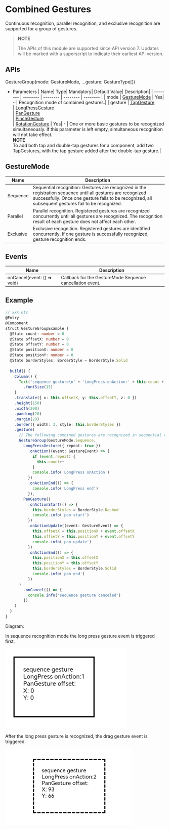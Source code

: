 # Combined Gestures

Continuous recognition, parallel recognition, and exclusive recognition are supported for a group of gestures.

> **NOTE**
>
> The APIs of this module are supported since API version 7. Updates will be marked with a superscript to indicate their earliest API version.


## APIs

GestureGroup(mode: GestureMode, ...gesture: GestureType[])

- Parameters
  | Name| Type| Mandatory| Default Value| Description|
  | -------- | -------- | -------- | -------- | -------- |
  | mode | [GestureMode](#gesturemode)                                                  | Yes| - | Recognition mode of combined gestures.|
  | gesture | [TapGesture](ts-basic-gestures-tapgesture.md)<br>\| [LongPressGesture](ts-basic-gestures-longpressgesture.md)<br>\| [PanGesture](ts-basic-gestures-pangesture.md)<br>\| [PinchGesture](ts-basic-gestures-pinchgesture.md)<br>\| [RotationGesture](ts-basic-gestures-rotationgesture.md) | Yes| - | One or more basic gestures to be recognized simultaneously. If this parameter is left empty, simultaneous recognition will not take effect.<br>**NOTE**<br>To add both tap and double-tap gestures for a component, add two TapGestures, with the tap gesture added after the double-tap gesture.|

## GestureMode

| Name       | Description                                      |
| --------- | ---------------------------------------- |
| Sequence  | Sequential recognition: Gestures are recognized in the registration sequence until all gestures are recognized successfully. Once one gesture fails to be recognized, all subsequent gestures fail to be recognized.|
| Parallel  | Parallel recognition. Registered gestures are recognized concurrently until all gestures are recognized. The recognition result of each gesture does not affect each other.    |
| Exclusive | Exclusive recognition. Registered gestures are identified concurrently. If one gesture is successfully recognized, gesture recognition ends.      |


## Events

| Name                                      | Description                                |
| ---------------------------------------- | ------------------------------------ |
| onCancel(event: () =&gt; void) | Callback for the GestureMode.Sequence cancellation event.|


## Example

```ts
// xxx.ets
@Entry
@Component
struct GestureGroupExample {
  @State count: number = 0
  @State offsetX: number = 0
  @State offsetY: number = 0
  @State positionX: number = 0
  @State positionY: number = 0
  @State borderStyles: BorderStyle = BorderStyle.Solid

  build() {
    Column() {
      Text('sequence gesture\n' + 'LongPress onAction:' + this.count + '\nPanGesture offset:\nX: ' + this.offsetX + '\n' + 'Y: ' + this.offsetY)
        .fontSize(15)
    }
    .translate({ x: this.offsetX, y: this.offsetY, z: 0 })
    .height(150)
    .width(200)
    .padding(20)
    .margin(20)
    .border({ width: 3, style: this.borderStyles })
    .gesture(
      // The following combined gestures are recognized in sequential recognition mode. If the long press gesture event is not triggered correctly, the drag gesture event will not be triggered.
      GestureGroup(GestureMode.Sequence,
        LongPressGesture({ repeat: true })
          .onAction((event: GestureEvent) => {
            if (event.repeat) {
              this.count++
            }
            console.info('LongPress onAction')
          })
          .onActionEnd(() => {
            console.info('LongPress end')
          }),
        PanGesture()
          .onActionStart(() => {
            this.borderStyles = BorderStyle.Dashed
            console.info('pan start')
          })
          .onActionUpdate((event: GestureEvent) => {
            this.offsetX = this.positionX + event.offsetX
            this.offsetY = this.positionY + event.offsetY
            console.info('pan update')
          })
          .onActionEnd(() => {
            this.positionX = this.offsetX
            this.positionY = this.offsetY
            this.borderStyles = BorderStyle.Solid
            console.info('pan end')
          })
      )
        .onCancel(() => {
          console.info('sequence gesture canceled')
        })
    )
  }
}
```

Diagram:

In sequence recognition mode the long press gesture event is triggered first.

![en-us_image_0000001174104384](figures/en-us_image_0000001174104384.png)

After the long press gesture is recognized, the drag gesture event is triggered.

 ![en-us_image1_0000001174104384](figures/en-us_image1_0000001174104384.png) 

